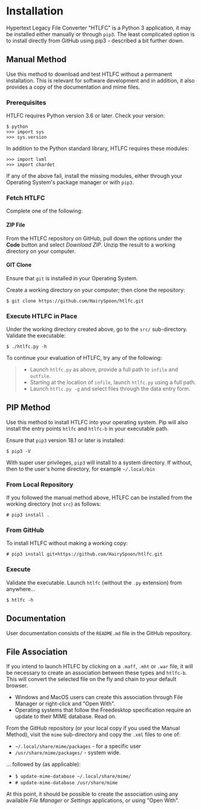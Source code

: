 # Installation
Hypertext Legacy File Converter "HTLFC" is a Python 3 application, it may be installed either manually or through `pip3`. The least complicated option is to install directly from GitHub using pip3 - described a bit further down.

## Manual Method
Use this method to download and test HTLFC without a permanent installation. This is relevant for software development and in addition, it also provides a copy of the documentation and mime files.

### Prerequisites
HTLFC requires Python version 3.6 or later.
Check your version:

    $ python
    >>> import sys
    >>> sys.version

In addition to the Python standard library, HTLFC requires these modules:

    >>> import lxml
    >>> import chardet

If any of the above fail, install the missing modules, either through your Operating System's package manager or with `pip3`.

### Fetch HTLFC

Complete one of the following:

#### ZIP File
From the HTLFC repository on GitHub, pull down the options under the **Code** button and select *Download ZIP*.  Unzip the result to a working directory on your computer.

#### GIT Clone
Ensure that `git` is installed in your Operating System.

Create a working directory on your computer; then clone the repository:

    $ git clone https://github.com/HairySpoon/htlfc.git

### Execute HTLFC in Place

Under the working directory created above, go to the `src/` sub-directory.
Validate the executable:

    $ ./htlfc.py -h

To continue your evaluation of HTLFC, try any of the following:
>* Launch `htlfc.py` as above, provide a full path to `infile` and `outfile`.
>* Starting at the location of `infile`, launch `htlfc.py` using a full path.
>* Launch `htflc.py -g` and select files through the data entry form.

## PIP Method
Use this method to install HTLFC into your operating system.  Pip will also install the entry points `htlfc` and `htlfc-b` in your executable path.

Ensure that `pip3` version 18.1 or later is installed:

    $ pip3 -V

With super user privileges, `pip3` will install to a system directory. If without, then to the user's home directory, for example `~/.local/bin`

### From Local Repository
If you followed the manual method above, HTLFC can be installed from the working directory (not `src`) as follows:

    # pip3 install .

### From GitHub
To install HTLFC without making a working copy:

    # pip3 install git+https://github.com/HairySpoon/htlfc.git

### Execute
Validate the executable.  Launch `htlfc` (without the `.py` extension) from anywhere...

    $ htlfc -h

## Documentation
User documentation consists of the `README.md` file in the GitHub repository.

## File Association
If you intend to launch HTLFC by clicking on a `.maff`, `.mht` or `.war` file, it will be necessary to create an association between these types and `htlfc-b`. This will convert the selected file on the fly and chain to your default browser.

* Windows and MacOS users can create this association through File Manager or right-click and "Open With".
* Operating systems that follow the Freedesktop specification require an update to their MIME database. Read on.

From the GitHub repository (or your local copy if you used the Manual Method), visit the `mime` sub-directory and copy the `.xml` files to one of:

* `~/.local/share/mime/packages`  - for a specific user
* `/usr/share/mime/packages/`  - system wide.

... followed by (as applicable):

* `$ update-mime-database ~/.local/share/mime/`
* `# update-mime-database /usr/share/mime`

At this point, it should be possible to create the association using any available *File Manager* or *Settings* applications, or using "Open With".
